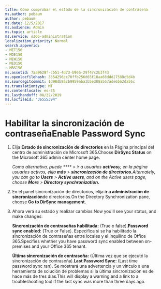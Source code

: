 ```yaml
---
title: Cómo comprobar el estado de la sincronización de contraseña
ms.author: pebaum
author: pebaum
ms.date: 12/5/2017
ms.audience: Admin
ms.topic: article
ms.service: o365-administration
localization_priority: Normal
search.appverid:
- MET150
- MOE150
- MEW150
- MED150
- MBS150
ms.assetid: 7aa9628f-c551-4d73-b966-29f47c2b3f43
ms.openlocfilehash: 3354256cc70ffb256d65f18aa68ddd27588c5d4b
ms.sourcegitcommit: 1d98db8acb9959aba3b5e308a567ade6b62da56c
ms.translationtype: MT
ms.contentlocale: es-ES
ms.lasthandoff: 08/22/2019
ms.locfileid: "36555394"
---
```

# <a name="enable-password-sync"></a><span data-ttu-id="fb2bd-102">Habilitar la sincronización de contraseña</span><span class="sxs-lookup"><span data-stu-id="fb2bd-102">Enable Password Sync</span></span>

1.  <span data-ttu-id="fb2bd-103">Elija **Estado de sincronización de directorios** en la Página principal del centro de administración de Microsoft 365.</span><span class="sxs-lookup"><span data-stu-id="fb2bd-103">Choose **DirSync Status** on the Microsoft 365 admin center home page.</span></span> 
    
     <span data-ttu-id="fb2bd-104">*Como alternativa, puede \*\*\*\* \> ir a usuarios **activos**y, en la página usuarios activos, elija **más** \> **sincronización de directorios.***</span><span class="sxs-lookup"><span data-stu-id="fb2bd-104">*Alternately, you can go to **Users** \> **Active users**, and on the Active users page, choose **More** \> **Directory synchronization.***</span></span> 
    
2. <span data-ttu-id="fb2bd-105">En el panel sincronización de directorios, elija **ir a administración de sincronización**de directorios.</span><span class="sxs-lookup"><span data-stu-id="fb2bd-105">On the Directory Synchronization pane, choose **Go to DirSync management**.</span></span> 
    
3. <span data-ttu-id="fb2bd-106">Ahora verá su estado y realizar cambios:</span><span class="sxs-lookup"><span data-stu-id="fb2bd-106">Now you'll see your status, and make changes:</span></span>
    
    <span data-ttu-id="fb2bd-107">**Sincronización de contraseñas habilitada:** (True o false).</span><span class="sxs-lookup"><span data-stu-id="fb2bd-107">**Password sync enabled:** (True or False).</span></span> <span data-ttu-id="fb2bd-108">Especifica si se ha habilitado la sincronización de contraseñas entre locales y el inquilino de Office 365.</span><span class="sxs-lookup"><span data-stu-id="fb2bd-108">Specifies whether you have password sync enabled between on-premises and your Office 365 tenant.</span></span> 
    
    <span data-ttu-id="fb2bd-109">**Última sincronización de contraseña:** (Última vez que se ejecutó la sincronización de contraseña).</span><span class="sxs-lookup"><span data-stu-id="fb2bd-109">**Last Password Sync:** (Last time password sync ran).</span></span> <span data-ttu-id="fb2bd-110">Se mostrará una advertencia y un vínculo a una herramienta de solución de problemas si la última sincronización es de hace más de tres días.</span><span class="sxs-lookup"><span data-stu-id="fb2bd-110">This will display a warning and a link to a troubleshooting tool if the last sync was more than three days ago.</span></span> 
    

